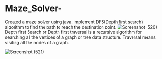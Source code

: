 # Maze_Solver-
Created a maze solver using java. Implement DFS(Depth first search) algorithm to find the path to reach the destination point.
![Screenshot (520)](https://user-images.githubusercontent.com/111085481/227040507-3871fa66-629c-4b7f-b297-e530ca29197a.png)
Depth first Search or Depth first traversal is a recursive algorithm for searching all the vertices of a graph or tree data structure. Traversal means visiting all the nodes of a graph.

![Screenshot (521)](https://user-images.githubusercontent.com/111085481/227040751-2822f175-c81d-498e-bbcd-d08484855882.png)
